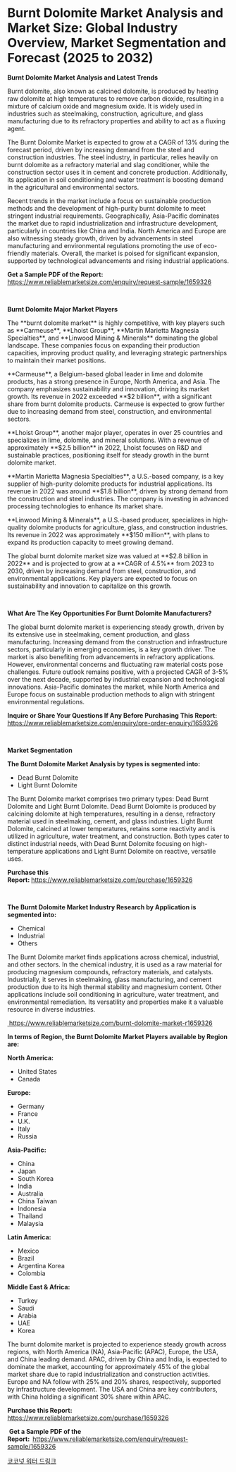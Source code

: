 <p><h1>Burnt Dolomite Market Analysis and Market Size: Global Industry Overview, Market Segmentation and Forecast (2025 to 2032)</h1></p><p><strong>Burnt Dolomite Market Analysis and Latest Trends</strong></p>
<p><p>Burnt dolomite, also known as calcined dolomite, is produced by heating raw dolomite at high temperatures to remove carbon dioxide, resulting in a mixture of calcium oxide and magnesium oxide. It is widely used in industries such as steelmaking, construction, agriculture, and glass manufacturing due to its refractory properties and ability to act as a fluxing agent.</p><p>The Burnt Dolomite Market is expected to grow at a CAGR of 13% during the forecast period, driven by increasing demand from the steel and construction industries. The steel industry, in particular, relies heavily on burnt dolomite as a refractory material and slag conditioner, while the construction sector uses it in cement and concrete production. Additionally, its application in soil conditioning and water treatment is boosting demand in the agricultural and environmental sectors.</p><p>Recent trends in the market include a focus on sustainable production methods and the development of high-purity burnt dolomite to meet stringent industrial requirements. Geographically, Asia-Pacific dominates the market due to rapid industrialization and infrastructure development, particularly in countries like China and India. North America and Europe are also witnessing steady growth, driven by advancements in steel manufacturing and environmental regulations promoting the use of eco-friendly materials. Overall, the market is poised for significant expansion, supported by technological advancements and rising industrial applications.</p></p>
<p><strong>Get a Sample PDF of the Report:&nbsp;</strong> <a href="https://www.reliablemarketsize.com/enquiry/request-sample/1659326?utm_campaign=1103&utm_medium=2&utm_source=Github&utm_content=ia&utm_term=26012025&utm_id=burnt-dolomite">https://www.reliablemarketsize.com/enquiry/request-sample/1659326</a></p>
<p>&nbsp;</p>
<p><strong>Burnt Dolomite Major Market Players</strong></p>
<p><p>The **burnt dolomite market** is highly competitive, with key players such as **Carmeuse**, **Lhoist Group**, **Martin Marietta Magnesia Specialties**, and **Linwood Mining & Minerals** dominating the global landscape. These companies focus on expanding their production capacities, improving product quality, and leveraging strategic partnerships to maintain their market positions.</p><p>**Carmeuse**, a Belgium-based global leader in lime and dolomite products, has a strong presence in Europe, North America, and Asia. The company emphasizes sustainability and innovation, driving its market growth. Its revenue in 2022 exceeded **$2 billion**, with a significant share from burnt dolomite products. Carmeuse is expected to grow further due to increasing demand from steel, construction, and environmental sectors.</p><p>**Lhoist Group**, another major player, operates in over 25 countries and specializes in lime, dolomite, and mineral solutions. With a revenue of approximately **$2.5 billion** in 2022, Lhoist focuses on R&D and sustainable practices, positioning itself for steady growth in the burnt dolomite market.</p><p>**Martin Marietta Magnesia Specialties**, a U.S.-based company, is a key supplier of high-purity dolomite products for industrial applications. Its revenue in 2022 was around **$1.8 billion**, driven by strong demand from the construction and steel industries. The company is investing in advanced processing technologies to enhance its market share.</p><p>**Linwood Mining & Minerals**, a U.S.-based producer, specializes in high-quality dolomite products for agriculture, glass, and construction industries. Its revenue in 2022 was approximately **$150 million**, with plans to expand its production capacity to meet growing demand.</p><p>The global burnt dolomite market size was valued at **$2.8 billion in 2022** and is projected to grow at a **CAGR of 4.5%** from 2023 to 2030, driven by increasing demand from steel, construction, and environmental applications. Key players are expected to focus on sustainability and innovation to capitalize on this growth.</p></p>
<p>&nbsp;</p>
<p><strong>What Are The Key Opportunities For Burnt Dolomite Manufacturers?</strong></p>
<p><p>The global burnt dolomite market is experiencing steady growth, driven by its extensive use in steelmaking, cement production, and glass manufacturing. Increasing demand from the construction and infrastructure sectors, particularly in emerging economies, is a key growth driver. The market is also benefiting from advancements in refractory applications. However, environmental concerns and fluctuating raw material costs pose challenges. Future outlook remains positive, with a projected CAGR of 3-5% over the next decade, supported by industrial expansion and technological innovations. Asia-Pacific dominates the market, while North America and Europe focus on sustainable production methods to align with stringent environmental regulations.</p></p>
<p><strong>Inquire or Share Your Questions If Any Before Purchasing This Report:</strong> <a href="https://www.reliablemarketsize.com/enquiry/pre-order-enquiry/1659326?utm_campaign=1103&utm_medium=2&utm_source=Github&utm_content=ia&utm_term=26012025&utm_id=burnt-dolomite">https://www.reliablemarketsize.com/enquiry/pre-order-enquiry/1659326</a></p>
<p>&nbsp;</p>
<p><strong>Market Segmentation</strong></p>
<p><strong>The Burnt Dolomite Market Analysis by types is segmented into:</strong></p>
<p><ul><li>Dead Burnt Dolomite</li><li>Light Burnt Dolomite</li></ul></p>
<p><p>The Burnt Dolomite market comprises two primary types: Dead Burnt Dolomite and Light Burnt Dolomite. Dead Burnt Dolomite is produced by calcining dolomite at high temperatures, resulting in a dense, refractory material used in steelmaking, cement, and glass industries. Light Burnt Dolomite, calcined at lower temperatures, retains some reactivity and is utilized in agriculture, water treatment, and construction. Both types cater to distinct industrial needs, with Dead Burnt Dolomite focusing on high-temperature applications and Light Burnt Dolomite on reactive, versatile uses.</p></p>
<p><strong>Purchase this Report:&nbsp;</strong><a href="https://www.reliablemarketsize.com/purchase/1659326?utm_campaign=1103&utm_medium=2&utm_source=Github&utm_content=ia&utm_term=26012025&utm_id=burnt-dolomite">https://www.reliablemarketsize.com/purchase/1659326</a></p>
<p>&nbsp;</p>
<p><strong>The Burnt Dolomite Market Industry Research by Application is segmented into:</strong></p>
<p><ul><li>Chemical</li><li>Industrial</li><li>Others</li></ul></p>
<p><p>The Burnt Dolomite market finds applications across chemical, industrial, and other sectors. In the chemical industry, it is used as a raw material for producing magnesium compounds, refractory materials, and catalysts. Industrially, it serves in steelmaking, glass manufacturing, and cement production due to its high thermal stability and magnesium content. Other applications include soil conditioning in agriculture, water treatment, and environmental remediation. Its versatility and properties make it a valuable resource in diverse industries.</p></p>
<p><a href="https://www.reliablemarketsize.com/burnt-dolomite-market-r1659326?utm_campaign=1103&utm_medium=2&utm_source=Github&utm_content=ia&utm_term=26012025&utm_id=burnt-dolomite">&nbsp;https://www.reliablemarketsize.com/burnt-dolomite-market-r1659326</a></p>
<p><strong>In terms of Region, the Burnt Dolomite Market Players available by Region are:</strong></p>
<p>
    <p> <strong> North America: </strong>
        <ul>
            <li>United States</li>
            <li>Canada</li>
        </ul>
        </p> 
    <p> <strong> Europe: </strong>
        <ul>
            <li>Germany</li>
            <li>France</li>
            <li>U.K.</li>
            <li>Italy</li>
            <li>Russia</li>
        </ul>
        </p> 
    <p> <strong> Asia-Pacific: </strong>
        <ul>
            <li>China</li>
            <li>Japan</li>
            <li>South Korea</li>
            <li>India</li>
            <li>Australia</li>
            <li>China Taiwan</li>
            <li>Indonesia</li>
            <li>Thailand</li>
            <li>Malaysia</li>
        </ul>
        </p> 
    <p> <strong> Latin America: </strong>
        <ul>
            <li>Mexico</li>
            <li>Brazil</li>
            <li>Argentina Korea</li>
            <li>Colombia</li>
        </ul>
        </p> 
    <p> <strong> Middle East & Africa: </strong>
        <ul>
            <li>Turkey</li>
            <li>Saudi</li>
            <li>Arabia</li>
            <li>UAE</li>
            <li>Korea</li>
        </ul>
    </p>
    </p>
<p><p>The burnt dolomite market is projected to experience steady growth across regions, with North America (NA), Asia-Pacific (APAC), Europe, the USA, and China leading demand. APAC, driven by China and India, is expected to dominate the market, accounting for approximately 45% of the global market share due to rapid industrialization and construction activities. Europe and NA follow with 25% and 20% shares, respectively, supported by infrastructure development. The USA and China are key contributors, with China holding a significant 30% share within APAC.</p></p>
<p><strong>Purchase this Report: </strong><a href="https://www.reliablemarketsize.com/purchase/1659326?utm_campaign=1103&utm_medium=2&utm_source=Github&utm_content=ia&utm_term=26012025&utm_id=burnt-dolomite">https://www.reliablemarketsize.com/purchase/1659326</a></p>
<p>&nbsp;<strong>Get a Sample PDF of the Report:&nbsp;&nbsp;</strong><a href="https://www.reliablemarketsize.com/enquiry/request-sample/1659326?utm_campaign=1103&utm_medium=2&utm_source=Github&utm_content=ia&utm_term=26012025&utm_id=burnt-dolomite">https://www.reliablemarketsize.com/enquiry/request-sample/1659326</a></p>
<p><strong></strong></p>
<p><p><a href="https://github.com/sougarounis/Market-Research-Report-List-6/blob/main/393968634275.md?utm_campaign=1103&utm_medium=2&utm_source=Github&utm_content=ia&utm_term=26012025&utm_id=burnt-dolomite">코코넛 워터 드링크</a></p></p>
